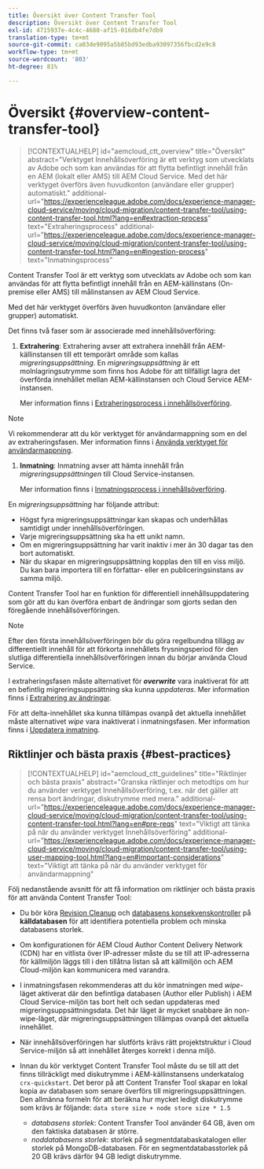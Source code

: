 ```yaml
---
title: Översikt över Content Transfer Tool
description: Översikt över Content Transfer Tool
exl-id: 4715937e-4c4c-4680-af15-016db4fe7db9
translation-type: tm+mt
source-git-commit: ca03de9095a5b85bd93edba93097356fbcd2e9c8
workflow-type: tm+mt
source-wordcount: '803'
ht-degree: 81%

---
```


# Översikt {#overview-content-transfer-tool}

>[!CONTEXTUALHELP]
>id="aemcloud_ctt_overview"
>title="Översikt"
>abstract="Verktyget Innehållsöverföring är ett verktyg som utvecklats av Adobe och som kan användas för att flytta befintligt innehåll från en AEM (lokalt eller AMS) till AEM Cloud Service. Med det här verktyget överförs även huvudkonton (användare eller grupper) automatiskt."
>additional-url="https://experienceleague.adobe.com/docs/experience-manager-cloud-service/moving/cloud-migration/content-transfer-tool/using-content-transfer-tool.html?lang=en#extraction-process" text="Extraheringsprocess"
>additional-url="https://experienceleague.adobe.com/docs/experience-manager-cloud-service/moving/cloud-migration/content-transfer-tool/using-content-transfer-tool.html?lang=en#ingestion-process" text="Inmatningsprocess"

Content Transfer Tool är ett verktyg som utvecklats av Adobe och som kan användas för att flytta befintligt innehåll från en AEM-källinstans (On-premise eller AMS) till målinstansen av AEM Cloud Service.

Med det här verktyget överförs även huvudkonton (användare eller grupper) automatiskt.

Det finns två faser som är associerade med innehållsöverföring:

1. **Extrahering**: Extrahering avser att extrahera innehåll från AEM-källinstansen till ett temporärt område som kallas *migreringsuppsättning*. En *migreringsuppsättning* är ett molnlagringsutrymme som finns hos Adobe för att tillfälligt lagra det överförda innehållet mellan AEM-källinstansen och Cloud Service AEM-instansen.

   Mer information finns i [Extraheringsprocess i innehållsöverföring](/help/move-to-cloud-service/content-transfer-tool/using-content-transfer-tool.md#extraction-process).

>[!NOTE]
>
> Vi rekommenderar att du kör verktyget för användarmappning som en del av extraheringsfasen. Mer information finns i [Använda verktyget för användarmappning](https://experienceleague.adobe.com/docs/experience-manager-cloud-service/moving/cloud-migration/content-transfer-tool/using-user-mapping-tool.html?lang=en#cloud-migration).

1. **Inmatning**: Inmatning avser att hämta innehåll från *migreringsuppsättningen* till Cloud Service-instansen.

   Mer information finns i [Inmatningsprocess i innehållsöverföring](/help/move-to-cloud-service/content-transfer-tool/using-content-transfer-tool.md#ingestion-process).

En *migreringsuppsättning* har följande attribut:

* Högst fyra migreringsuppsättningar kan skapas och underhållas samtidigt under innehållsöverföringen.
* Varje migreringsuppsättning ska ha ett unikt namn.
* Om en migreringsuppsättning har varit inaktiv i mer än 30 dagar tas den bort automatiskt.
* När du skapar en migreringsuppsättning kopplas den till en viss miljö. Du kan bara importera till en författar- eller en publiceringsinstans av samma miljö.

Content Transfer Tool har en funktion för differentiell innehållsuppdatering som gör att du kan överföra enbart de ändringar som gjorts sedan den föregående innehållsöverföringen.

>[!NOTE]
>
>Efter den första innehållsöverföringen bör du göra regelbundna tillägg av differentiellt innehåll för att förkorta innehållets frysningsperiod för den slutliga differentiella innehållsöverföringen innan du börjar använda Cloud Service.

I extraheringsfasen måste alternativet för ***overwrite*** vara inaktiverat för att en befintlig migreringsuppsättning ska kunna *uppdateras*. Mer information finns i [Extrahering av ändringar](/help/move-to-cloud-service/content-transfer-tool/using-content-transfer-tool.md#top-up-extraction-process).

För att delta-innehållet ska kunna tillämpas ovanpå det aktuella innehållet måste alternativet *wipe* vara inaktiverat i inmatningsfasen. Mer information finns i [Uppdatera inmatning](/help/move-to-cloud-service/content-transfer-tool/using-content-transfer-tool.md#top-up-ingestion-process).


## Riktlinjer och bästa praxis {#best-practices}

>[!CONTEXTUALHELP]
>id="aemcloud_ctt_guidelines"
>title="Riktlinjer och bästa praxis"
>abstract="Granska riktlinjer och metodtips om hur du använder verktyget Innehållsöverföring, t.ex. när det gäller att rensa bort ändringar, diskutrymme med mera."
>additional-url="https://experienceleague.adobe.com/docs/experience-manager-cloud-service/moving/cloud-migration/content-transfer-tool/using-content-transfer-tool.html?lang=en#pre-reqs" text="Viktigt att tänka på när du använder verktyget Innehållsöverföring"
>additional-url="https://experienceleague.adobe.com/docs/experience-manager-cloud-service/moving/cloud-migration/content-transfer-tool/using-user-mapping-tool.html?lang=en#important-considerations" text="Viktigt att tänka på när du använder verktyget för användarmappning"

Följ nedanstående avsnitt för att få information om riktlinjer och bästa praxis för att använda Content Transfer Tool:

* Du bör köra [Revision Cleanup](https://docs.adobe.com/content/help/en/experience-manager-65/deploying/deploying/revision-cleanup.html) och [databasens konsekvenskontroller](https://helpx.adobe.com/experience-manager/kb/How-to-run-a-datastore-consistency-check-via-oak-run-AEM.html) på **källdatabasen** för att identifiera potentiella problem och minska databasens storlek.

* Om konfigurationen för AEM Cloud Author Content Delivery Network (CDN) har en vitlista över IP-adresser måste du se till att IP-adresserna för källmiljön läggs till i den tillåtna listan så att källmiljön och AEM Cloud-miljön kan kommunicera med varandra.

* I inmatningsfasen rekommenderas att du kör inmatningen med *wipe*-läget aktiverat där den befintliga databasen (Author eller Publish) i AEM Cloud Service-miljön tas bort helt och sedan uppdateras med migreringsuppsättningsdata. Det här läget är mycket snabbare än non-wipe-läget, där migreringsuppsättningen tillämpas ovanpå det aktuella innehållet.

* När innehållsöverföringen har slutförts krävs rätt projektstruktur i Cloud Service-miljön så att innehållet återges korrekt i denna miljö.

* Innan du kör verktyget Content Transfer Tool måste du se till att det finns tillräckligt med diskutrymme i AEM-källinstansens underkatalog `crx-quickstart`. Det beror på att Content Transfer Tool skapar en lokal kopia av databasen som senare överförs till migreringsuppsättningen.
Den allmänna formeln för att beräkna hur mycket ledigt diskutrymme som krävs är följande:
   `data store size + node store size * 1.5`

   * *databasens storlek*: Content Transfer Tool använder 64 GB, även om den faktiska databasen är större.
   * *noddatabasens storlek*: storlek på segmentdatabaskatalogen eller storlek på MongoDB-databasen.
För en segmentdatabasstorlek på 20 GB krävs därför 94 GB ledigt diskutrymme.
